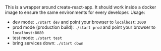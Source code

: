 This is a wrapper around create-react-app. It should work inside a docker image to ensure the same environments for every developer.
Usage:
- dev mode: `./start dev` and point your browser to `localhost:3000`
- prod mode (production build): `./start prod` and point your browser to `localhost:8080`
- test mode: `./start test`
- bring services down: `./start down`